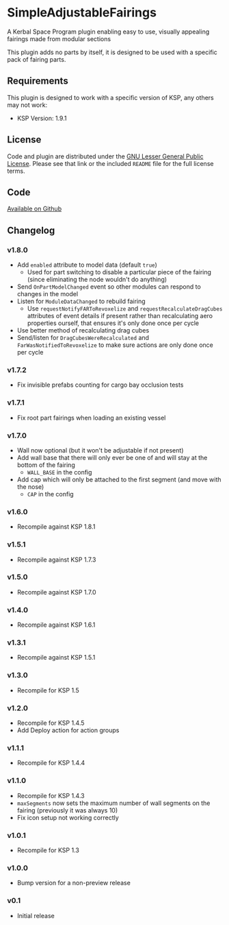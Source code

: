 # SimpleAdjustableFairings

A  Kerbal Space Program plugin enabling easy to use, visually appealing fairings made from modular sections

This plugin adds no parts by itself, it is designed to be used with a specific pack of fairing parts.

## Requirements

This plugin is designed to work with a specific version of KSP, any others may not work:

* KSP Version: 1.9.1

## License

Code and plugin are distributed under the [GNU Lesser General Public License](https://www.gnu.org/licenses/lgpl-3.0.en.html).  Please see that link or the included `README` file for the full license terms.

## Code

[Available on Github](https://github.com/blowfishpro/SimpleAdjustableFairings/)

## Changelog

### v1.8.0

* Add `enabled` attribute to model data (default `true`)
  * Used for part switching to disable a particular piece of the fairing (since eliminating the node wouldn't do anything)
* Send `OnPartModelChanged` event so other modules can respond to changes in the model
* Listen for `ModuleDataChanged` to rebuild fairing
  * Use `requestNotifyFARToRevoxelize` and `requestRecalculateDragCubes` attributes of event details if present rather than recalculating aero properties ourself, that ensures it's only done once per cycle
* Use better method of recalculating drag cubes
* Send/listen for `DragCubesWereRecalculated` and `FarWasNotifiedToRevoxelize` to make sure actions are only done once per cycle

### v1.7.2

* Fix invisible prefabs counting for cargo bay occlusion tests

### v1.7.1

* Fix root part fairings when loading an existing vessel

### v1.7.0

* Wall now optional (but it won't be adjustable if not present)
* Add wall base that there will only ever be one of and will stay at the bottom of the fairing
  * `WALL_BASE` in the config
* Add cap which will only be attached to the first segment (and move with the nose)
  * `CAP` in the config

### v1.6.0

* Recompile against KSP 1.8.1

### v1.5.1

* Recompile against KSP 1.7.3

### v1.5.0

* Recompile against KSP 1.7.0

### v1.4.0

* Recompile against KSP 1.6.1

### v1.3.1

* Recompile against KSP 1.5.1

### v1.3.0

* Recompile for KSP 1.5

### v1.2.0

* Recompile for KSP 1.4.5
* Add Deploy action for action groups

### v1.1.1

* Recompile for KSP 1.4.4

### v1.1.0

* Recompile for KSP 1.4.3
* `maxSegments` now sets the maximum number of wall segments on the fairing (previously it was always 10)
* Fix icon setup not working correctly

### v1.0.1

* Recompile for KSP 1.3

### v1.0.0

* Bump version for a non-preview release

### v0.1

* Initial release

